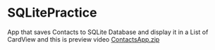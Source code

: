 # SQLitePractice
App that saves Contacts to SQLite Database and display it in a List of CardView and this is  preview video
[ContactsApp.zip](https://github.com/youngandgeek/SQLitePractice/files/8881786/ContactsApp.zip)
